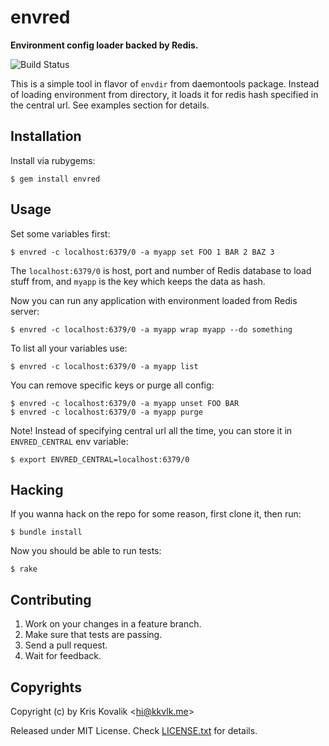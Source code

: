 # envred

**Environment config loader backed by Redis.**

![Build Status](https://app.wercker.com/status/0aa6c6c8ed8cd84fb608604ae7dc7604/s/)

This is a simple tool in flavor of `envdir` from daemontools package. Instead of
loading environment from directory, it loads it for redis hash specified in
the central url. See examples section for details.

## Installation

Install via rubygems:

    $ gem install envred

## Usage

Set some variables first:

    $ envred -c localhost:6379/0 -a myapp set FOO 1 BAR 2 BAZ 3

The `localhost:6379/0` is host, port and number of Redis database to load
stuff from, and `myapp` is the key which keeps the data as hash.

Now you can run any application with environment loaded from Redis server:

    $ envred -c localhost:6379/0 -a myapp wrap myapp --do something

To list all your variables use:

    $ envred -c localhost:6379/0 -a myapp list

You can remove specific keys or purge all config:

    $ envred -c localhost:6379/0 -a myapp unset FOO BAR
    $ envred -c localhost:6379/0 -a myapp purge

Note! Instead of specifying central url all the time, you can store it in
`ENVRED_CENTRAL` env variable:

    $ export ENVRED_CENTRAL=localhost:6379/0

## Hacking

If you wanna hack on the repo for some reason, first clone it, then run:

    $ bundle install

Now you should be able to run tests:

    $ rake

## Contributing

1. Work on your changes in a feature branch.
2. Make sure that tests are passing.
3. Send a pull request.
4. Wait for feedback.

## Copyrights

Copyright (c) by Kris Kovalik <<hi@kkvlk.me>>

Released under MIT License. Check [LICENSE.txt](LICENSE.txt) for details.
